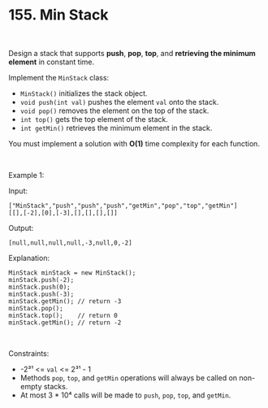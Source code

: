 # 155. Min Stack

<br>  

Design a stack that supports **push**, **pop**, **top**, and **retrieving the minimum element** in constant time.

Implement the `MinStack` class:

* `MinStack()` initializes the stack object.
* `void push(int val)` pushes the element `val` onto the stack.
* `void pop()` removes the element on the top of the stack.
* `int top()` gets the top element of the stack.
* `int getMin()` retrieves the minimum element in the stack.

You must implement a solution with **O(1)** time complexity for each function.

<br>  

Example 1:

Input:

```
["MinStack","push","push","push","getMin","pop","top","getMin"]
[[],[-2],[0],[-3],[],[],[],[]]
```

Output:

```
[null,null,null,null,-3,null,0,-2]
```

Explanation:

```
MinStack minStack = new MinStack();
minStack.push(-2);
minStack.push(0);
minStack.push(-3);
minStack.getMin(); // return -3
minStack.pop();
minStack.top();    // return 0
minStack.getMin(); // return -2
```

<br>  

Constraints:

* -2³¹ <= `val` <= 2³¹ - 1
* Methods `pop`, `top`, and `getMin` operations will always be called on non-empty stacks.
* At most 3 * 10⁴ calls will be made to `push`, `pop`, `top`, and `getMin`.